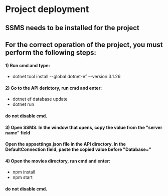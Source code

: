 # Project deployment #

## SSMS needs to be installed for the project
## For the correct operation of the project, you must perform the following steps:

#### 1) Run cmd and type: 
*	dotnet tool install --global dotnet-ef --version 3.1.26

#### 2) Go to the API derictory, run cmd and enter:
*	dotnet ef database update
*	dotnet run
#### do not disable cmd.

#### 3) Open SSMS. In the window that opens, copy the value from the "server name" field
#### Open the appsettings.json file in the API directory. In the DefaultConnection field, paste the copied value before "Database="

#### 4) Open the movies directory, run cmd and enter:
*	npm install
*	npm start
#### do not disable cmd.
